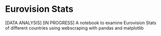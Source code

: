 # Eurovision Stats
[DATA ANALYSIS] [IN PROGRESS] A notebook to examine Eurovision Stats of different countries using webscraping with pandas and matplotlib
